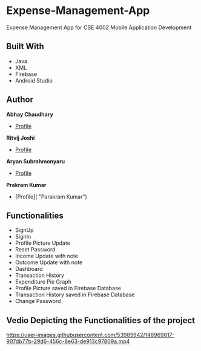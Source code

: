 # Expense-Management-App
Expense Management App for CSE 4002 Mobile Application Development

## Built With

- Java
- XML
- Firebase
- Android Studio

## Author

**Abhay Chaudhary**

- [Profile](https://github.com/Abhayindia "Abhay Chaudhary")

**Ritvij Joshi**

- [Profile](https://github.com/ritvijrj "Ritvij Joshi")

**Aryan Subrahmonyaru**

- [Profile](https://github.com/Aryan999900 "Aryan Subrahmonyaru")

**Prakram Kumar**

- [Profile]( "Parakram Kumar")

## Functionalities

- SignUp
- SignIn
- Profile Picture Update
- Reset Password
- Income Update with note
- Outcome Update with note
- Dashboard
- Transaction History
- Expenditure Pie Graph
- Profile Picture saved in Firebase Database
- Transaction History saved in Firebase Database
- Change Password 

## Vedio Depicting the Functionalities of the project

https://user-images.githubusercontent.com/53985942/146969817-907db77b-29d6-456c-8e63-de913c97809a.mp4

